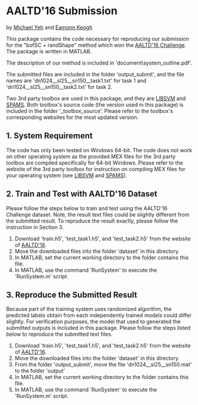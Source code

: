 # AALTD'16 Submission

by [Michael Yeh](http://www.cs.ucr.edu/~myeh003/) and [Eamonn Keogh](http://www.cs.ucr.edu/~eamonn/)

This package contains the code necessary for reproducing our submission for the "bofSC + randShape" method which won the [AALTD'16 Challenge](https://aaltd16.irisa.fr/challenge/). The package is written in MATLAB.

The description of our method is included in 'document\system_outline.pdf'.

The submitted files are included in the folder 'output\_submit', and the file names are 'dn1024\_\_sl25\_\_sn150\_\_task1.txt' for task 1 and 'dn1024\_\_sl25\_\_sn150\_\_task2.txt' for task 2.

Two 3rd party toolbox are used in this package, and they are [LIBSVM](http://www.csie.ntu.edu.tw/~cjlin/libsvm/) and [SPAMS](http://spams-devel.gforge.inria.fr/). Both toolbox's source code (the version used in this package) is included in the folder '\_toolbox\_source'. Please refer to the toolbox's corresponding websites for the most updated version.

## 1. System Requirement
The code has only been tested on Windows 64-bit. The code does not work on other operating system as the provided MEX files for the 3rd party toolbox are compiled specifically for 64-bit Windows. Please refer to the website of the 3rd party toolbox for instruction on compiling MEX files for your operating system (see [LIBSVM](http://www.csie.ntu.edu.tw/~cjlin/libsvm/) and [SPAMS](http://spams-devel.gforge.inria.fr/)).

## 2. Train and Test with AALTD'16 Dataset
Please follow the steps below to train and test using the AALTD'16 Challenge dataset. Note, the result text files could be slightly different from the submitted result. To reproduce the result exactly, please follow the instruction in Section 3.

1. Download 'train.h5', 'test\_task1.h5', and 'test\_task2.h5' from the website of [AALTD'16](https://aaltd16.irisa.fr/challenge/).
2. Move the downloaded files into the folder 'dataset' in this directory.
3. In MATLAB, set the current working directory to the folder contains this file.
4. In MATLAB, use the command 'RunSystem' to execute the 'RunSystem.m' script.

## 3. Reproduce the Submitted Result
Because part of the training system uses randomized algorithm, the predicted labels obtain from each independently trained models could differ slightly. For verification purposes, the model that used to generated the submitted outputs is included in this package. Please follow the steps listed below to reproduce the submitted text files.

1. Download 'train.h5', 'test\_task1.h5', and 'test\_task2.h5' from the website of [AALTD'16](https://aaltd16.irisa.fr/challenge/).
2. Move the downloaded files into the folder 'dataset' in this directory.
3. From the folder 'output\_submit', move the file 'dn1024\_\_sl25\_\_sn150.mat' to the folder 'output'
4. In MATLAB, set the current working directory to the folder contains this file.
5. In MATLAB, use the command 'RunSystem' to execute the 'RunSystem.m' script.